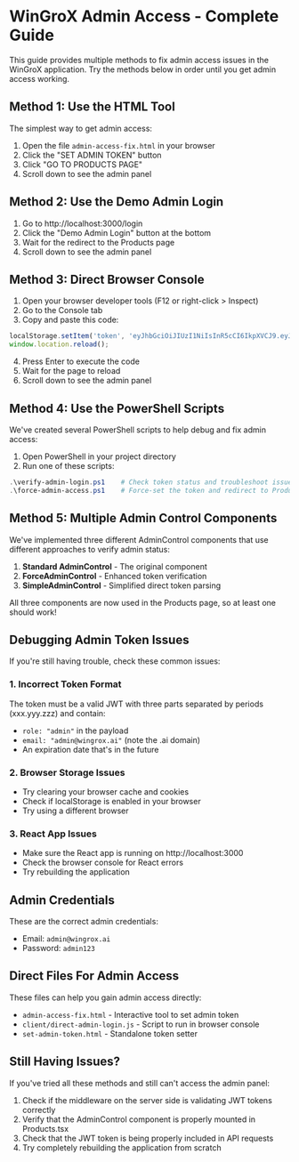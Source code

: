 # WinGroX Admin Access - Complete Guide

This guide provides multiple methods to fix admin access issues in the WinGroX application. Try the methods below in order until you get admin access working.

## Method 1: Use the HTML Tool

The simplest way to get admin access:

1. Open the file `admin-access-fix.html` in your browser
2. Click the "SET ADMIN TOKEN" button
3. Click "GO TO PRODUCTS PAGE"
4. Scroll down to see the admin panel

## Method 2: Use the Demo Admin Login

1. Go to http://localhost:3000/login
2. Click the "Demo Admin Login" button at the bottom
3. Wait for the redirect to the Products page
4. Scroll down to see the admin panel

## Method 3: Direct Browser Console

1. Open your browser developer tools (F12 or right-click > Inspect)
2. Go to the Console tab
3. Copy and paste this code:

```javascript
localStorage.setItem('token', 'eyJhbGciOiJIUzI1NiIsInR5cCI6IkpXVCJ9.eyJ1c2VySWQiOiJhZG1pbi11c2VyLTEyMyIsImVtYWlsIjoiYWRtaW5Ad2luZ3JveC5haSIsIm5hbWUiOiJBZG1pbiBVc2VyIiwicm9sZSI6ImFkbWluIiwiZXhwIjoxNzUwMDAwMDAwfQ.f9JmfkuLFwuKR5BmThz5PkxIPdMtiY3Xt_SYraEnkJA');
window.location.reload();
```

4. Press Enter to execute the code
5. Wait for the page to reload
6. Scroll down to see the admin panel

## Method 4: Use the PowerShell Scripts

We've created several PowerShell scripts to help debug and fix admin access:

1. Open PowerShell in your project directory
2. Run one of these scripts:

```powershell
.\verify-admin-login.ps1    # Check token status and troubleshoot issues
.\force-admin-access.ps1    # Force-set the token and redirect to Products page
```

## Method 5: Multiple Admin Control Components

We've implemented three different AdminControl components that use different approaches to verify admin status:

1. **Standard AdminControl** - The original component
2. **ForceAdminControl** - Enhanced token verification
3. **SimpleAdminControl** - Simplified direct token parsing

All three components are now used in the Products page, so at least one should work!

## Debugging Admin Token Issues

If you're still having trouble, check these common issues:

### 1. Incorrect Token Format

The token must be a valid JWT with three parts separated by periods (xxx.yyy.zzz) and contain:
- `role: "admin"` in the payload
- `email: "admin@wingrox.ai"` (note the .ai domain)
- An expiration date that's in the future

### 2. Browser Storage Issues

- Try clearing your browser cache and cookies
- Check if localStorage is enabled in your browser
- Try using a different browser

### 3. React App Issues

- Make sure the React app is running on http://localhost:3000
- Check the browser console for React errors
- Try rebuilding the application

## Admin Credentials

These are the correct admin credentials:

- Email: `admin@wingrox.ai`
- Password: `admin123`

## Direct Files For Admin Access

These files can help you gain admin access directly:

- `admin-access-fix.html` - Interactive tool to set admin token
- `client/direct-admin-login.js` - Script to run in browser console
- `set-admin-token.html` - Standalone token setter

## Still Having Issues?

If you've tried all these methods and still can't access the admin panel:

1. Check if the middleware on the server side is validating JWT tokens correctly
2. Verify that the AdminControl component is properly mounted in Products.tsx
3. Check that the JWT token is being properly included in API requests
4. Try completely rebuilding the application from scratch
